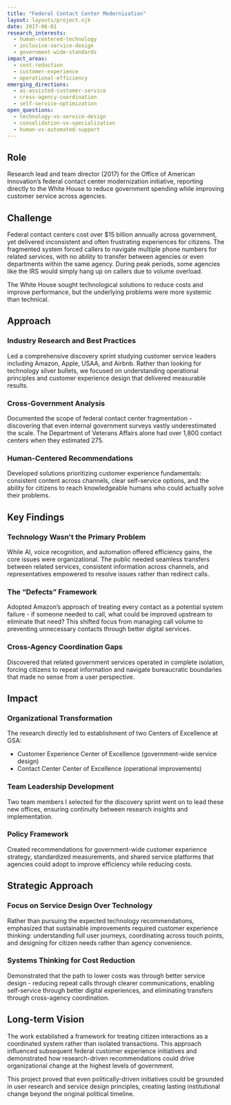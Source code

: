 ```yaml
---
title: "Federal Contact Center Modernization"
layout: layouts/project.njk
date: 2017-06-01
research_interests:
  - human-centered-technology
  - inclusive-service-design
  - government-wide-standards
impact_areas:
  - cost-reduction
  - customer-experience
  - operational-efficiency
emerging_directions:
  - ai-assisted-customer-service
  - cross-agency-coordination
  - self-service-optimization
open_questions:
  - technology-vs-service-design
  - consolidation-vs-specialization
  - human-vs-automated-support
---
```


## Role

Research lead and team director (2017) for the Office of American Innovation’s federal contact center modernization initiative, reporting directly to the White House to reduce government spending while improving customer service across agencies.

## Challenge

Federal contact centers cost over $15 billion annually across government, yet delivered inconsistent and often frustrating experiences for citizens. The fragmented system forced callers to navigate multiple phone numbers for related services, with no ability to transfer between agencies or even departments within the same agency. During peak periods, some agencies like the IRS would simply hang up on callers due to volume overload.

The White House sought technological solutions to reduce costs and improve performance, but the underlying problems were more systemic than technical.

## Approach

### Industry Research and Best Practices
Led a comprehensive discovery sprint studying customer service leaders including Amazon, Apple, USAA, and Airbnb. Rather than looking for technology silver bullets, we focused on understanding operational principles and customer experience design that delivered measurable results.

### Cross-Government Analysis
Documented the scope of federal contact center fragmentation - discovering that even internal government surveys vastly underestimated the scale. The Department of Veterans Affairs alone had over 1,800 contact centers when they estimated 275.

### Human-Centered Recommendations
Developed solutions prioritizing customer experience fundamentals: consistent content across channels, clear self-service options, and the ability for citizens to reach knowledgeable humans who could actually solve their problems.

## Key Findings

### Technology Wasn't the Primary Problem
While AI, voice recognition, and automation offered efficiency gains, the core issues were organizational. The public needed seamless transfers between related services, consistent information across channels, and representatives empowered to resolve issues rather than redirect calls.

### The “Defects” Framework
Adopted Amazon’s approach of treating every contact as a potential system failure - if someone needed to call, what could be improved upstream to eliminate that need? This shifted focus from managing call volume to preventing unnecessary contacts through better digital services.

### Cross-Agency Coordination Gaps
Discovered that related government services operated in complete isolation, forcing citizens to repeat information and navigate bureaucratic boundaries that made no sense from a user perspective.

## Impact

### Organizational Transformation
The research directly led to establishment of two Centers of Excellence at GSA:
- Customer Experience Center of Excellence (government-wide service design)
- Contact Center Center of Excellence (operational improvements)

### Team Leadership Development
Two team members I selected for the discovery sprint went on to lead these new offices, ensuring continuity between research insights and implementation.

### Policy Framework
Created recommendations for government-wide customer experience strategy, standardized measurements, and shared service platforms that agencies could adopt to improve efficiency while reducing costs.

## Strategic Approach

### Focus on Service Design Over Technology
Rather than pursuing the expected technology recommendations, emphasized that sustainable improvements required customer experience thinking: understanding full user journeys, coordinating across touch points, and designing for citizen needs rather than agency convenience.

### Systems Thinking for Cost Reduction
Demonstrated that the path to lower costs was through better service design - reducing repeat calls through clearer communications, enabling self-service through better digital experiences, and eliminating transfers through cross-agency coordination.

## Long-term Vision

The work established a framework for treating citizen interactions as a coordinated system rather than isolated transactions. This approach influenced subsequent federal customer experience initiatives and demonstrated how research-driven recommendations could drive organizational change at the highest levels of government.

This project proved that even politically-driven initiatives could be grounded in user research and service design principles, creating lasting institutional change beyond the original political timeline.